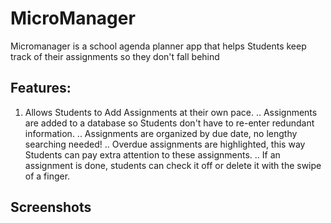 # MicroManager

Micromanager is a school agenda planner app that helps Students keep track of
their assignments so they don't fall behind 

## Features:

  1. Allows Students to Add Assignments at their own pace.
  .. Assignments are added to a database so Students don't have to re-enter redundant information.
  .. Assignments are organized by due date, no lengthy searching needed!
  .. Overdue assignments are highlighted, this way Students can pay extra attention to these assignments.
  .. If an assignment is done, students can check it off or delete it with the swipe of a finger.
  
## Screenshots 
